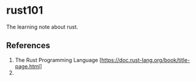 # rust101
The learning note about rust.

## References
1. The Rust Programming Language [https://doc.rust-lang.org/book/title-page.html]
2. 
